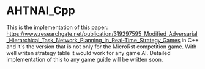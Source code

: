# AHTNAI_Cpp
 This is the implementation of this paper: https://www.researchgate.net/publication/319297595_Modified_Adversarial_Hierarchical_Task_Network_Planning_in_Real-Time_Strategy_Games
 in C++ and it's the version that is not only for the MicroRst competition game. With well writen strategy table it would work for any game AI. Detailed implementation of this to any game guide will be written soon.
